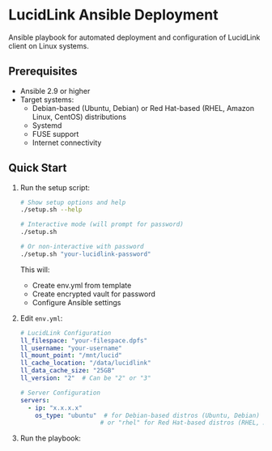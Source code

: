 # LucidLink Ansible Deployment

Ansible playbook for automated deployment and configuration of LucidLink client on Linux systems.

## Prerequisites

- Ansible 2.9 or higher
- Target systems:
  - Debian-based (Ubuntu, Debian) or Red Hat-based (RHEL, Amazon Linux, CentOS) distributions
  - Systemd
  - FUSE support
  - Internet connectivity

## Quick Start

1. Run the setup script:
   ```bash
   # Show setup options and help
   ./setup.sh --help

   # Interactive mode (will prompt for password)
   ./setup.sh

   # Or non-interactive with password
   ./setup.sh "your-lucidlink-password"
   ```
   This will:
   - Create env.yml from template
   - Create encrypted vault for password
   - Configure Ansible settings

2. Edit `env.yml`:
   ```yaml
   # LucidLink Configuration
   ll_filespace: "your-filespace.dpfs"
   ll_username: "your-username"
   ll_mount_point: "/mnt/lucid"
   ll_cache_location: "/data/lucidlink"
   ll_data_cache_size: "25GB"
   ll_version: "2"  # Can be "2" or "3"

   # Server Configuration
   servers:
     - ip: "x.x.x.x"
       os_type: "ubuntu"  # for Debian-based distros (Ubuntu, Debian)
                         # or "rhel" for Red Hat-based distros (RHEL, Amazon Linux, CentOS)
   ```

3. Run the playbook:
   ```